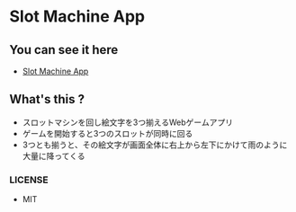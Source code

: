 # Slot Machine App
## You can see it here
- [Slot Machine App](https://tender-darwin-23a989.netlify.app/)
## What's this ?
- スロットマシンを回し絵文字を3つ揃えるWebゲームアプリ
- ゲームを開始すると3つのスロットが同時に回る
- 3つとも揃うと、その絵文字が画面全体に右上から左下にかけて雨のように大量に降ってくる
### LICENSE
- MIT